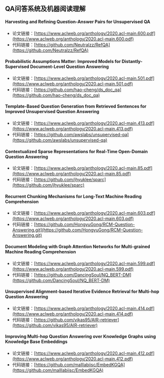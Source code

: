 ## QA问答系统及机器阅读理解

#### Harvesting and Refining Question-Answer Pairs for Unsupervised QA

- 论文链接：[https://www.aclweb.org/anthology/2020.acl-main.600.pdf](https://www.aclweb.org/anthology/2020.acl-main.600.pdf)
- 代码链接：[https://github.com/Neutralzz/RefQA](https://github.com/Neutralzz/RefQA)

#### Probabilistic Assumptions Matter: Improved Models for Distantly-Supervised Document-Level Question Answering

- 论文链接：[https://www.aclweb.org/anthology/2020.acl-main.501.pdf](https://www.aclweb.org/anthology/2020.acl-main.501.pdf)
- 代码链接：[https://github.com/hao-cheng/ds_doc_qa](https://github.com/hao-cheng/ds_doc_qa)

#### Template-Based Question Generation from Retrieved Sentences for Improved Unsupervised Question Answering

- 论文链接：[https://www.aclweb.org/anthology/2020.acl-main.413.pdf](https://www.aclweb.org/anthology/2020.acl-main.413.pdf)
- 代码链接：[https://github.com/awslabs/unsupervised-qa](https://github.com/awslabs/unsupervised-qa)

#### Contextualized Sparse Representations for Real-Time Open-Domain Question Answering

- 论文链接：[https://www.aclweb.org/anthology/2020.acl-main.85.pdf](https://www.aclweb.org/anthology/2020.acl-main.85.pdf)
- 代码链接：[https://github.com/jhyuklee/sparc](https://github.com/jhyuklee/sparc)

#### Recurrent Chunking Mechanisms for Long-Text Machine Reading Comprehension

- 论文链接：[https://www.aclweb.org/anthology/2020.acl-main.603.pdf](https://www.aclweb.org/anthology/2020.acl-main.603.pdf)
- 代码链接：[https://github.com/HongyuGong/RCM-Question-Answering.git](https://github.com/HongyuGong/RCM-Question-Answering.git)

#### Document Modeling with Graph Attention Networks for Multi-grained Machine Reading Comprehension

- 论文链接：[https://www.aclweb.org/anthology/2020.acl-main.599.pdf](https://www.aclweb.org/anthology/2020.acl-main.599.pdf)
- 代码链接：[https://github.com/DancingSoul/NQ_BERT-DM](https://github.com/DancingSoul/NQ_BERT-DM)

#### Unsupervised Alignment-based Iterative Evidence Retrieval for Multi-hop Question Answering

- 论文链接：[https://www.aclweb.org/anthology/2020.acl-main.414.pdf](https://www.aclweb.org/anthology/2020.acl-main.414.pdf)
- 代码链接：[https://github.com/vikas95/AIR-retriever](https://github.com/vikas95/AIR-retriever)

#### Improving Multi-hop Question Answering over Knowledge Graphs using Knowledge Base Embeddings

- 论文链接：[https://www.aclweb.org/anthology/2020.acl-main.412.pdf](https://www.aclweb.org/anthology/2020.acl-main.412.pdf)
- 代码链接：[https://github.com/malllabiisc/EmbedKGQA](https://github.com/malllabiisc/EmbedKGQA)


